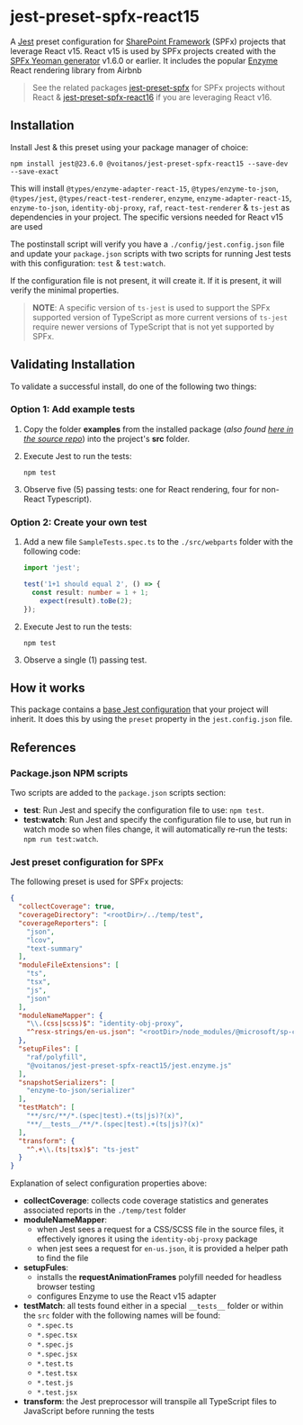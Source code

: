 # jest-preset-spfx-react15

A [Jest](http://facebook.github.io/jest) preset configuration for [SharePoint Framework](https://docs.microsoft.com/sharepoint/dev/spfx/sharepoint-framework-overview) (SPFx) projects that leverage React v15. React v15 is used by SPFx projects created with the [SPFx Yeoman generator](https://www.npmjs.com/@microsoft/generator-sharepoint) v1.6.0 or earlier. It includes the popular [Enzyme](https://airbnb.io/enzyme/) React rendering library from Airbnb

> See the related packages [jest-preset-spfx](https://www.npmjs.com/package/@voitanos/jest-preset-spfx) for SPFx projects without React & [jest-preset-spfx-react16](https://www.npmjs.com/package/@voitanos/jest-preset-spfx-react16) if you are leveraging React v16.

## Installation

Install Jest & this preset using your package manager of choice:

```shell
npm install jest@23.6.0 @voitanos/jest-preset-spfx-react15 --save-dev --save-exact
```

This will install `@types/enzyme-adapter-react-15`, `@types/enzyme-to-json`, `@types/jest`, `@types/react-test-renderer`, `enzyme`, `enzyme-adapter-react-15`, `enzyme-to-json`, `identity-obj-proxy`, `raf`, `react-test-renderer` & `ts-jest`
 as dependencies in your project. The specific versions needed for React v15 are used

The postinstall script will verify you have a `./config/jest.config.json` file and update your `package.json` scripts with two scripts for running Jest tests with this configuration: `test` & `test:watch`.

If the configuration file is not present, it will create it. If it is present, it will verify the minimal properties.

> **NOTE**: A specific version of `ts-jest` is used to support the SPFx supported version of TypeScript as more current versions of `ts-jest` require newer versions of TypeScript that is not yet supported by SPFx.

## Validating Installation

To validate a successful install, do one of the following two things:

### Option 1: Add example tests

1. Copy the folder **examples** from the installed package (*also found [here in the source repo](https://github.com/Voitanos/jest-preset-spfx-react15/tree/master/examples)*) into the project's **src** folder.
1. Execute Jest to run the tests:

    ```shell
    npm test
    ```

1. Observe five (5) passing tests: one for React rendering, four for non-React Typescript).

### Option 2: Create your own test

1. Add a new file `SampleTests.spec.ts` to the `./src/webparts` folder with the following code:

    ```ts
    import 'jest';

    test('1+1 should equal 2', () => {
      const result: number = 1 + 1;
        expect(result).toBe(2);
    });
    ```

1. Execute Jest to run the tests:

    ```shell
    npm test
    ```

1. Observe a single (1) passing test.

## How it works

This package contains a [base Jest configuration](https://github.com/Voitanos/jest-preset-spfx-react15/blob/master/jest-preset.json) that your project will inherit. It does this by using the `preset` property in the `jest.config.json` file.

## References

### Package.json NPM scripts

Two scripts are added to the `package.json` scripts section:

- **test**: Run Jest and specify the configuration file to use: `npm test`.
- **test:watch**: Run Jest and specify the configuration file to use, but run in watch mode so when files change, it will automatically re-run the tests: `npm run test:watch`.

### Jest preset configuration for SPFx

The following preset is used for SPFx projects:

```json
{
  "collectCoverage": true,
  "coverageDirectory": "<rootDir>/../temp/test",
  "coverageReporters": [
    "json",
    "lcov",
    "text-summary"
  ],
  "moduleFileExtensions": [
    "ts",
    "tsx",
    "js",
    "json"
  ],
  "moduleNameMapper": {
    "\\.(css|scss)$": "identity-obj-proxy",
    "^resx-strings/en-us.json": "<rootDir>/node_modules/@microsoft/sp-core-library/lib/resx-strings/en-us.json"
  },
  "setupFiles": [
    "raf/polyfill",
    "@voitanos/jest-preset-spfx-react15/jest.enzyme.js"
  ],
  "snapshotSerializers": [
    "enzyme-to-json/serializer"
  ],
  "testMatch": [
    "**/src/**/*.(spec|test).+(ts|js)?(x)",
    "**/__tests__/**/*.(spec|test).+(ts|js)?(x)"
  ],
  "transform": {
    "^.+\\.(ts|tsx)$": "ts-jest"
  }
}
```

Explanation of select configuration properties above:

- **collectCoverage**: collects code coverage statistics and generates associated reports in the `./temp/test` folder
- **moduleNameMapper**:
  - when Jest sees a request for a CSS/SCSS file in the source files, it effectively ignores it using the `identity-obj-proxy` package
  - when jest sees a request for `en-us.json`, it is provided a helper path to find the file
- **setupFules**:
  - installs the **requestAnimationFrames** polyfill needed for headless browser testing
  - configures Enzyme to use the React v15 adapter
- **testMatch**: all tests found either in a special `__tests__` folder or within the `src` folder with the following names will be found:
  - `*.spec.ts`
  - `*.spec.tsx`
  - `*.spec.js`
  - `*.spec.jsx`
  - `*.test.ts`
  - `*.test.tsx`
  - `*.test.js`
  - `*.test.jsx`
- **transform**: the Jest preprocessor will transpile all TypeScript files to JavaScript before running the tests
